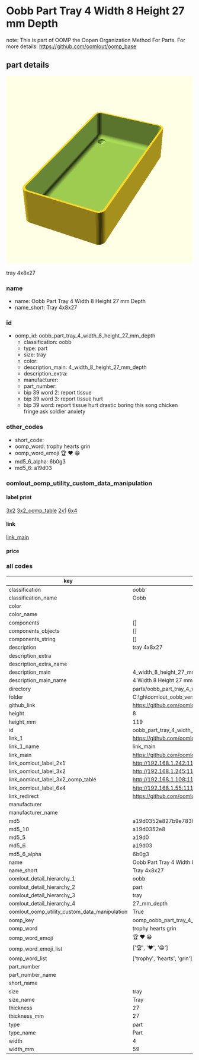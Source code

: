 # Oobb Part Tray 4 Width 8 Height 27 mm Depth  

note: This is part of OOMP the Oopen Organization Method For Parts. For more details: https://github.com/oomlout/oomp_base

##  part details
  

[![](3dpr.png)](3dpr.png)

tray 4x8x27



### name
* name: Oobb Part Tray 4 Width 8 Height 27 mm Depth
* name_short: Tray 4x8x27 
### id
* oomp_id: oobb_part_tray_4_width_8_height_27_mm_depth
  * classification: oobb
  * type: part
  * size: tray
  * color: 
  * description_main: 4_width_8_height_27_mm_depth
  * description_extra: 
  * manufacturer: 
  * part_number: 
  * bip 39 word 2: report tissue
  * bip 39 word 3: report tissue hurt
  * bip 39 word: report tissue hurt drastic boring this song chicken fringe ask soldier anxiety

### other_codes
* short_code: 
* oomp_word: trophy hearts grin
* oomp_word_emoji :trophy: :hearts: :grin:
* md5_6_alpha: 6b0g3
* md5_6: a19d03






### oomlout_oomp_utility_custom_data_manipulation
#### label print
[3x2](http://192.168.1.245:1112/?label=oomp%206b0g3)
[3x2_oomp_table](http://192.168.1.108:1112/?label=oomp%206b0g3)
[2x1](http://192.168.1.242:1112/?label=oomp%206b0g3)
[6x4](http://192.168.1.55:1112/?label=oomp%206b0g3)    

#### link

[link_main](https://github.com/oomlout/oomlout_oobb_version_4_generated_parts/tree/main/navigation_oomp/oobb/part/tray/4_width_8_height_27_mm_depth/part)                              

#### price







### all codes 
| key | value |  
| --- | --- |  
| classification | oobb |  
| classification_name | Oobb |  
| color |  |  
| color_name |  |  
| components | [] |  
| components_objects | [] |  
| components_string | [] |  
| description | tray 4x8x27 |  
| description_extra |  |  
| description_extra_name |  |  
| description_main | 4_width_8_height_27_mm_depth |  
| description_main_name | 4 Width 8 Height 27 mm Depth |  
| directory | parts/oobb_part_tray_4_width_8_height_27_mm_depth |  
| folder | C:\gh\oomlout_oobb_version_4_generated_parts\parts\oobb_part_tray_4_width_8_height_27_mm_depth |  
| github_link | https://github.com/oomlout/oomlout_oomp_part_src/tree/main/parts/oobb_part_tray_4_width_8_height_27_mm_depth |  
| height | 8 |  
| height_mm | 119 |  
| id | oobb_part_tray_4_width_8_height_27_mm_depth |  
| link_1 | https://github.com/oomlout/oomlout_oobb_version_4_generated_parts/tree/main/navigation_oomp/oobb/part/tray/4_width_8_height_27_mm_depth/part |  
| link_1_name | link_main |  
| link_main | https://github.com/oomlout/oomlout_oobb_version_4_generated_parts/tree/main/navigation_oomp/oobb/part/tray/4_width_8_height_27_mm_depth/part |  
| link_oomlout_label_2x1 | http://192.168.1.242:1112/?label=oomp%206b0g3 |  
| link_oomlout_label_3x2 | http://192.168.1.245:1112/?label=oomp%206b0g3 |  
| link_oomlout_label_3x2_oomp_table | http://192.168.1.108:1112/?label=oomp%206b0g3 |  
| link_oomlout_label_6x4 | http://192.168.1.55:1112/?label=oomp%206b0g3 |  
| link_redirect | https://github.com/oomlout/oomlout_oobb_version_4_generated_parts/tree/main/parts/oobb_tray_04_08_27 |  
| manufacturer |  |  
| manufacturer_name |  |  
| md5 | a19d0352e827b9e7830cf424dfb8b5b7 |  
| md5_10 | a19d0352e8 |  
| md5_5 | a19d0 |  
| md5_6 | a19d03 |  
| md5_6_alpha | 6b0g3 |  
| name | Oobb Part Tray 4 Width 8 Height 27 mm Depth |  
| name_short | Tray 4x8x27  |  
| oomlout_detail_hierarchy_1 | oobb |  
| oomlout_detail_hierarchy_2 | part |  
| oomlout_detail_hierarchy_3 | tray |  
| oomlout_detail_hierarchy_4 | 27_mm_depth |  
| oomlout_oomp_utility_custom_data_manipulation | True |  
| oomp_key | oomp_oobb_part_tray_4_width_8_height_27_mm_depth |  
| oomp_word | trophy hearts grin |  
| oomp_word_emoji | :trophy: :hearts: :grin: |  
| oomp_word_emoji_list | [':trophy:', ':hearts:', ':grin:'] |  
| oomp_word_list | ['trophy', 'hearts', 'grin'] |  
| part_number |  |  
| part_number_name |  |  
| short_name |  |  
| size | tray |  
| size_name | Tray |  
| thickness | 27 |  
| thickness_mm | 27 |  
| type | part |  
| type_name | Part |  
| width | 4 |  
| width_mm | 59 |  
